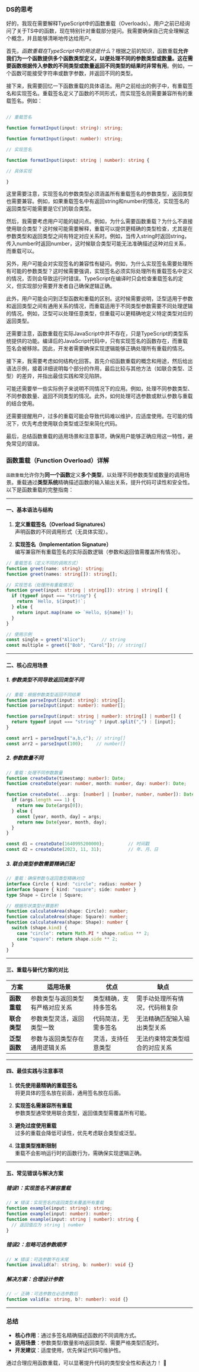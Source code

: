 ### DS的思考
好的，我现在需要解释TypeScript中的函数重载（Overloads）。用户之前已经询问了关于TS中的函数，现在特别针对重载部分提问。我需要确保自己完全理解这个概念，并且能够清晰地传达给用户。

首先，*函数重载在TypeScript中的用途是什么*？根据之前的知识，函数重载**允许我们为一个函数提供多个函数类型定义，以便处理不同的参数类型或数量。这在需要函数根据传入参数的不同类型或数量返回不同类型的结果时非常有用**。例如，一个函数可能接受字符串或数字参数，并返回不同的类型。

接下来，我需要回忆一下函数重载的具体语法。用户之前给出的例子中，有重载签名和实现签名。重载签名定义了函数的不同形式，而实现签名则需要兼容所有的重载签名。例如：

```typescript

// 重载签名

function formatInput(input: string): string;

function formatInput(input: number): string;

// 实现签名

function formatInput(input: string | number): string {

// 具体实现

}

```

这里需要注意，实现签名的参数类型必须涵盖所有重载签名的参数类型，返回类型也需要兼容。例如，如果重载签名中有返回string和number的情况，实现签名的返回类型可能需要是它们的联合类型。

然后，我需要考虑用户可能的疑问点。例如，为什么需要函数重载？为什么不直接使用联合类型？这时候可能需要解释，重载可以提供更精确的类型检查，尤其是在参数类型和返回类型之间有特定对应关系时。例如，当传入string时返回string，传入number时返回number，这时候联合类型可能无法准确描述这种对应关系，而重载可以。

另外，用户可能会对实现签名的兼容性有疑问。例如，为什么实现签名需要处理所有可能的参数类型？这时候需要强调，实现签名必须实际处理所有重载签名中定义的情况，否则会导致运行时错误。TypeScript在编译时只会检查重载签名的定义，但实现部分需要开发者自己确保逻辑正确。

此外，用户可能会问到泛型函数和重载的区别。这时候需要说明，泛型适用于参数和返回类型之间有通用关系的情况，而重载适用于不同类型参数需要不同处理逻辑的情况。例如，泛型可以处理任意类型，但重载可以更精确地定义特定类型对应的返回类型。

还需要注意，函数重载在实际JavaScript中并不存在，只是TypeScript的类型系统提供的功能。编译后的JavaScript代码中，只有实现签名的函数存在，而重载签名会被移除。因此，开发者需要确保实现逻辑能够正确处理所有重载的情况。

接下来，我需要考虑如何结构化回答。首先介绍函数重载的概念和用途，然后给出语法示例，接着详细说明每个部分的作用，最后比较与其他方法（如联合类型、泛型）的差异，并指出最佳实践和常见陷阱。

可能还需要举一些实际例子来说明不同情况下的应用。例如，处理不同参数类型、不同参数数量、返回不同类型的情况。此外，如何处理可选参数或默认参数与重载的结合使用。

还需要提醒用户，过多的重载可能会导致代码难以维护，应适度使用。在可能的情况下，优先考虑使用联合类型或泛型来简化代码。

最后，总结函数重载的适用场景和注意事项，确保用户能够正确应用这一特性，避免常见的错误。


### 函数重载（Function Overload）详解

`函数重载`允许你为**同一个函数**定义**多个类型**，以处理不同参数类型或数量的调用场景。重载通过**类型系统**精确描述函数的输入输出关系，提升代码可读性和安全性。以下是函数重载的完整指南：

---

#### 一、基本语法与结构

1. **定义重载签名（Overload Signatures）**  
   声明函数的不同调用形式（无具体实现）。
   
2. **实现签名（Implementation Signature）**  
   编写兼容所有重载签名的实际函数逻辑（参数和返回值需覆盖所有情况）。

```typescript
// 重载签名（定义不同的调用方式）
function greet(name: string): string;
function greet(names: string[]): string[];

// 实现签名（处理所有重载情况）
function greet(input: string | string[]): string | string[] {
  if (typeof input === "string") {
    return `Hello, ${input}!`;
  } else {
    return input.map(name => `Hello, ${name}!`);
  }
}

// 使用示例
const single = greet("Alice");      // string
const multiple = greet(["Bob", "Carol"]); // string[]
```

---

#### 二、核心应用场景

##### 1. **参数类型不同导致返回类型不同**
```typescript
// 重载：根据参数类型返回不同结果
function parseInput(input: string): string[];
function parseInput(input: number): number[];

function parseInput(input: string | number): string[] | number[] {
  return typeof input === "string" ? input.split(",") : [input];
}

const arr1 = parseInput("a,b,c"); // string[]
const arr2 = parseInput(100);     // number[]
```

##### 2. **参数数量不同**
```typescript
// 重载：处理不同参数数量
function createDate(timestamp: number): Date;
function createDate(year: number, month: number, day: number): Date;

function createDate(...args: [number] | [number, number, number]): Date {
  if (args.length === 1) {
    return new Date(args[0]);
  } else {
    const [year, month, day] = args;
    return new Date(year, month, day);
  }
}

const d1 = createDate(1640995200000);         // 时间戳
const d2 = createDate(2023, 11, 31);          // 年、月、日
```

##### 3. **联合类型参数需要精确匹配**
```typescript
// 重载：确保参数与返回类型精确对应
interface Circle { kind: "circle"; radius: number }
interface Square { kind: "square"; side: number }
type Shape = Circle | Square;

// 根据形状类型计算面积
function calculateArea(shape: Circle): number;
function calculateArea(shape: Square): number;
function calculateArea(shape: Shape): number {
  switch (shape.kind) {
    case "circle": return Math.PI * shape.radius ** 2;
    case "square": return shape.side ** 2;
  }
}
```

---

#### 三、重载与替代方案的对比

| **方案**            | **适用场景**                                | **优点**                          | **缺点**                          |
|---------------------|-------------------------------------------|----------------------------------|----------------------------------|
| **函数重载**        | 参数类型与返回类型有严格对应关系            | 类型精确，支持多签名               | 需手动处理所有情况，代码稍复杂      |
| **联合类型**        | 参数类型灵活，返回类型一致                  | 代码简洁，无需多签名               | 无法精确匹配输入输出类型关系        |
| **泛型函数**        | 参数与返回类型存在通用逻辑关系              | 灵活，支持任意类型                 | 无法约束特定类型组合的对应关系      |

---

#### 四、最佳实践与注意事项

1. **优先使用最精确的重载签名**  
   将更具体的签名放在前面，通用签名放在后面。

2. **实现签名需兼容所有重载**  
   参数类型通常使用联合类型，返回值类型需覆盖所有可能。

3. **避免过度使用重载**  
   过多的重载会降低可读性，优先考虑联合类型或泛型。

4. **注意类型推断限制**  
   重载不会影响运行时的函数行为，需确保实现逻辑正确。

---

#### 五、常见错误与解决方案

##### 错误1：实现签名不兼容重载
```typescript
// ❌ 错误：实现签名的返回类型未覆盖所有重载
function example(input: string): string;
function example(input: number): number;
function example(input: string | number): string {
  // 返回值应为 string | number
}
```

##### 错误2：忽略可选参数顺序
```typescript
// ❌ 错误：可选参数不在末尾
function invalid(a?: string, b: number): void {}
```

##### 解决方案：合理设计参数
```typescript
// ✅ 正确：可选参数在必选参数后
function valid(a: string, b?: number): void {}
```

---

### 总结

- **核心作用**：通过多签名精确描述函数的不同调用方式。
- **适用场景**：参数类型/数量影响返回类型、需要严格类型匹配时。
- **开发建议**：适度使用，优先保证代码可维护性。

通过合理应用函数重载，可以显著提升代码的类型安全性和表达力！ 🚀